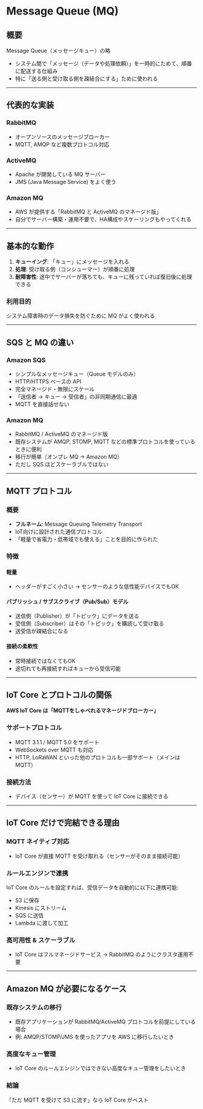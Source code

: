 # Message Queue (MQ)

## 概要

Message Queue（メッセージキュー）の略

- システム間で「メッセージ（データや処理依頼）」を一時的にためて、順番に配送する仕組み
- 特に「送る側と受け取る側を疎結合にする」ために使われる

---

## 代表的な実装

### RabbitMQ
- オープンソースのメッセージブローカー
- MQTT, AMQP など複数プロトコル対応

### ActiveMQ
- Apache が開発している MQ サーバー
- JMS (Java Message Service) をよく使う

### Amazon MQ
- AWS が提供する「RabbitMQ と ActiveMQ のマネージド版」
- 自分でサーバー構築・運用不要で、HA構成やスケーリングもやってくれる

---

## 基本的な動作

1. **キューイング**: 「キュー」にメッセージを入れる
2. **処理**: 受け取る側（コンシューマー）が順番に処理
3. **耐障害性**: 途中でサーバーが落ちても、キューに残っていれば復旧後に処理できる

### 利用目的
システム障害時のデータ損失を防ぐために MQ がよく使われる

---

## SQS と MQ の違い

### Amazon SQS
- シンプルなメッセージキュー（Queue モデルのみ）
- HTTP/HTTPS ベースの API
- 完全マネージド・無限にスケール
- 「送信者 → キュー → 受信者」の非同期通信に最適
- MQTT を直接話せない

### Amazon MQ
- RabbitMQ / ActiveMQ のマネージド版
- 既存システムが AMQP, STOMP, MQTT などの標準プロトコルを使っているときに便利
- 移行が簡単（オンプレ MQ → Amazon MQ）
- ただし SQS ほどスケーラブルではない

---

## MQTT プロトコル

### 概要
- **フルネーム**: Message Queuing Telemetry Transport
- IoT向けに設計された通信プロトコル
- 「軽量で省電力・低帯域でも使える」ことを目的に作られた

### 特徴

#### 軽量
- ヘッダーがすごく小さい → センサーのような低性能デバイスでもOK

#### パブリッシュ / サブスクライブ（Pub/Sub）モデル
- 送信側（Publisher）が「トピック」にデータを送る
- 受信側（Subscriber）はその「トピック」を購読して受け取る
- 送受信が疎結合になる

#### 接続の柔軟性
- 常時接続ではなくてもOK
- 途切れても再接続すればキューから受信可能

---

## IoT Core とプロトコルの関係

**AWS IoT Core は「MQTTをしゃべれるマネージドブローカー」**

### サポートプロトコル
- MQTT 3.1.1 / MQTT 5.0 をサポート
- WebSockets over MQTT も対応
- HTTP, LoRaWAN といった他のプロトコルも一部サポート（メインは MQTT）

### 接続方法
- デバイス（センサー）が MQTT を使って IoT Core に接続できる

---

## IoT Core だけで完結できる理由

### MQTT ネイティブ対応
- IoT Core が直接 MQTT を受け取れる（センサーがそのまま接続可能）

### ルールエンジンで連携
IoT Core のルールを設定すれば、受信データを自動的に以下に連携可能:
- S3 に保存
- Kinesis にストリーム
- SQS に送信
- Lambda に渡して加工

### 高可用性 & スケーラブル
- IoT Core はフルマネージドサービス → RabbitMQ のようにクラスタ運用不要

---

## Amazon MQ が必要になるケース

### 既存システムの移行
- 既存アプリケーションが RabbitMQ/ActiveMQ プロトコルを前提にしている場合
- 例: AMQP/STOMP/JMS を使ったアプリを AWS に移行したいとき

### 高度なキュー管理
- IoT Core のルールエンジンではできない高度なキュー管理をしたいとき

### 結論
「ただ MQTT を受けて S3 に流す」なら IoT Core がベスト